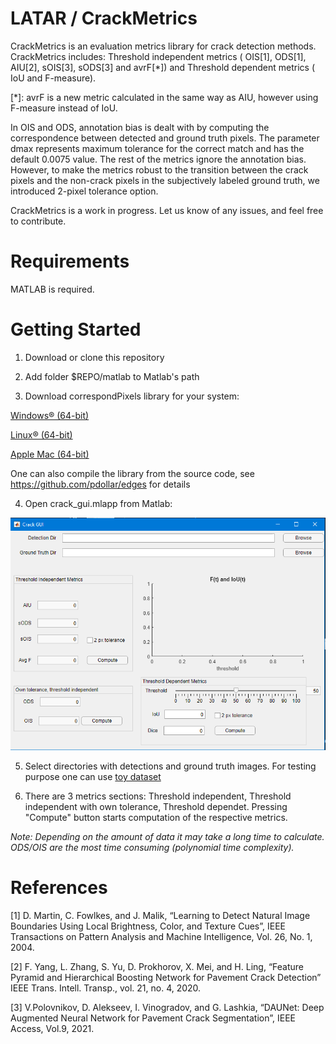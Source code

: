 # LATAR / CrackMetrics

CrackMetrics is an evaluation metrics library for crack detection methods.
CrackMetrics includes: Threshold independent metrics ( OIS[1], ODS[1], AIU[2], sOIS[3], sODS[3] and avrF[*])
and Threshold dependent metrics ( IoU and F-measure).

[*]: avrF is a new metric calculated in the same way as AIU, however using F-measure instead of IoU.

In OIS and ODS, annotation bias is dealt with by computing the correspondence between detected and ground truth pixels. 
The parameter dmax represents maximum tolerance for the correct match and has the default 0.0075 value.
The rest of the metrics ignore the annotation bias. 
However, to make the metrics robust to the transition between the crack pixels and the non-crack pixels in the subjectively labeled ground truth, we introduced 2-pixel tolerance option.  

CrackMetrics is a work in progress. Let us know of any issues, and feel free to contribute.


# Requirements
MATLAB is required.

# Getting Started

1. Download or clone this repository

2. Add folder $REPO/matlab to Matlab's path

3. Download correspondPixels library for your system:

[Windows® (64-bit)](https://github.com/pdollar/edges/blob/master/private/correspondPixels.mexw64)

[Linux® (64-bit)](https://github.com/pdollar/edges/blob/master/private/correspondPixels.mexa64)

[Apple Mac (64-bit)](https://github.com/pdollar/edges/blob/master/private/correspondPixels.mexmaci64)

One can also compile the library from the source code, see https://github.com/pdollar/edges for details

4. Open crack_gui.mlapp from Matlab:

![GUI.png](./GUI.PNG?raw=true "Main window")

5. Select directories with detections and ground truth images. For testing purpose one can use [toy dataset](./data/toy_dataset.zip)

6. There are 3 metrics sections: Threshold independent, Threshold independent with own tolerance, Threshold dependet.
Pressing "Compute" button starts computation of the respective metrics. 

*Note: Depending on the amount of data it may take a long time to calculate.
ODS/OIS are the most time consuming (polynomial time complexity).*


# References

[1] D. Martin, C. Fowlkes, and J. Malik, “Learning to Detect Natural Image Boundaries Using Local Brightness, Color, and Texture Cues”, IEEE Transactions on Pattern Analysis and Machine Intelligence, Vol. 26, No. 1, 2004.

[2] F. Yang, L. Zhang, S. Yu, D. Prokhorov, X. Mei, and H. Ling, “Feature Pyramid and Hierarchical Boosting Network for Pavement Crack Detection” IEEE Trans. Intell. Transp., vol. 21, no. 4, 2020.

[3] V.Polovnikov, D. Alekseev, I. Vinogradov, and G. Lashkia, “DAUNet: Deep Augmented Neural Network for Pavement Crack Segmentation”, IEEE Access, Vol.9, 2021.


